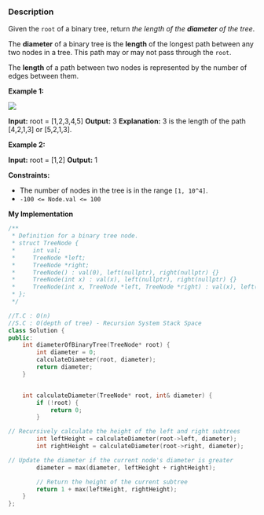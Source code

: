 ### Description

Given the `root` of a binary tree, return _the length of the **diameter** of the tree_.

The **diameter** of a binary tree is the **length** of the longest path between any two nodes in a tree. This path may or may not pass through the `root`.

The **length** of a path between two nodes is represented by the number of edges between them.

**Example 1:**

![](https://assets.leetcode.com/uploads/2021/03/06/diamtree.jpg)

**Input:** root = \[1,2,3,4,5\]
**Output:** 3
**Explanation:** 3 is the length of the path \[4,2,1,3\] or \[5,2,1,3\].

**Example 2:**

**Input:** root = \[1,2\]
**Output:** 1

**Constraints:**

*   The number of nodes in the tree is in the range `[1, 10^4]`.
*   `-100 <= Node.val <= 100`

**My Implementation**

```cpp
/**
 * Definition for a binary tree node.
 * struct TreeNode {
 *     int val;
 *     TreeNode *left;
 *     TreeNode *right;
 *     TreeNode() : val(0), left(nullptr), right(nullptr) {}
 *     TreeNode(int x) : val(x), left(nullptr), right(nullptr) {}
 *     TreeNode(int x, TreeNode *left, TreeNode *right) : val(x), left(left), right(right) {}
 * };
 */

//T.C : O(n)
//S.C : O(depth of tree) - Recursion System Stack Space
class Solution {
public:
    int diameterOfBinaryTree(TreeNode* root) {
        int diameter = 0;
        calculateDiameter(root, diameter);
        return diameter;
    }


    int calculateDiameter(TreeNode* root, int& diameter) {
        if (!root) {
            return 0;
        }

// Recursively calculate the height of the left and right subtrees
        int leftHeight = calculateDiameter(root->left, diameter);
        int rightHeight = calculateDiameter(root->right, diameter);

// Update the diameter if the current node's diameter is greater
        diameter = max(diameter, leftHeight + rightHeight);

        // Return the height of the current subtree
        return 1 + max(leftHeight, rightHeight);
    }
};
```

